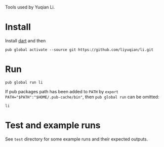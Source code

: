 Tools used by Yuqian Li.

# Install

Install [dart](https://dart.dev/get-dart) and then
```
pub global activate --source git https://github.com/liyuqian/li.git
```

# Run

```
pub global run li
```

If pub packages path has been added to `PATH` by
`export PATH="$PATH":"$HOME/.pub-cache/bin"`, then `pub global run` can
be omitted:


```
li
```

# Test and example runs

See `test` directory for some example runs and their expected outputs.
